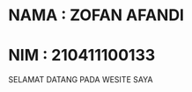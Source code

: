 # NAMA : ZOFAN AFANDI
# NIM : 210411100133

SELAMAT DATANG PADA WESITE SAYA

```{tableofcontents}
```
